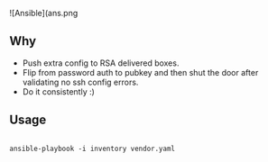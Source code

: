 ![Ansible](ans.png
## Why
- Push extra config to RSA delivered boxes.
- Flip from password auth to pubkey and then shut the door after validating no ssh config errors.
- Do it consistently :)

## Usage
```

ansible-playbook -i inventory vendor.yaml

```
